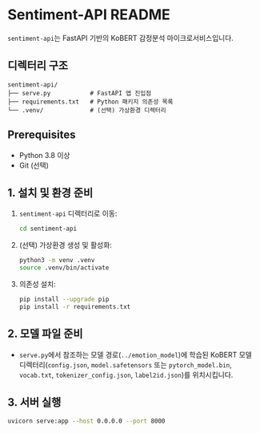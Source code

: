 # Sentiment-API README

`sentiment-api`는 FastAPI 기반의 KoBERT 감정분석 마이크로서비스입니다.

## 디렉터리 구조
```text
sentiment-api/
├── serve.py           # FastAPI 앱 진입점
├── requirements.txt   # Python 패키지 의존성 목록
└── .venv/             # (선택) 가상환경 디렉터리
```

## Prerequisites
- Python 3.8 이상
- Git (선택)

## 1. 설치 및 환경 준비

1. `sentiment-api` 디렉터리로 이동:
   ```bash
   cd sentiment-api
   ```
2. (선택) 가상환경 생성 및 활성화:
   ```bash
   python3 -m venv .venv
   source .venv/bin/activate
   ```
3. 의존성 설치:
   ```bash
   pip install --upgrade pip
   pip install -r requirements.txt
   ```

## 2. 모델 파일 준비

- `serve.py`에서 참조하는 모델 경로(`../emotion_model`)에 학습된 KoBERT 모델 디렉터리(`config.json`, `model.safetensors` 또는 `pytorch_model.bin`, `vocab.txt`, `tokenizer_config.json`, `label2id.json`)를 위치시킵니다.

## 3. 서버 실행

```bash
uvicorn serve:app --host 0.0.0.0 --port 8000
```


